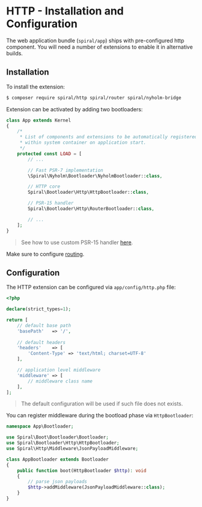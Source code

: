 # HTTP - Installation and Configuration
The web application bundle (`spiral/app`) ships with pre-configured http component. You will need a number of extensions
to enable it in alternative builds.

## Installation
To install the extension:

```bash
$ composer require spiral/http spiral/router spiral/nyholm-bridge
```

Extension can be activated by adding two bootloaders:

```php
class App extends Kernel
{
    /*
     * List of components and extensions to be automatically registered
     * within system container on application start.
     */
    protected const LOAD = [
        // ...

        // Fast PSR-7 implementation
        \Spiral\Nyholm\Bootloader\NyholmBootloader::class,

        // HTTP core
        Spiral\Bootloader\Http\HttpBootloader::class,

        // PSR-15 handler      
        Spiral\Bootloader\Http\RouterBootloader::class,

        // ...
    ];
}
```

> See how to use custom PSR-15 handler [here](/cookbook/psr-15.md).

Make sure to configure [routing](/http/routing.md).

## Configuration
The HTTP extension can be configured via `app/config/http.php` file:

```php
<?php

declare(strict_types=1);

return [
    // default base path
    'basePath'   => '/',
    
    // default headers
    'headers'    => [
        'Content-Type' => 'text/html; charset=UTF-8'
    ],

    // application level middleware
    'middleware' => [
        // middleware class name
    ],
];
```

> The default configuration will be used if such file does not exists.

You can register middleware during the bootload phase via `HttpBootloader`:

```php
namespace App\Bootloader;

use Spiral\Boot\Bootloader\Bootloader;
use Spiral\Bootloader\Http\HttpBootloader;
use Spiral\Http\Middleware\JsonPayloadMiddleware;

class AppBootloader extends Bootloader
{
    public function boot(HttpBootloader $http): void
    {
        // parse json payloads
        $http->addMiddleware(JsonPayloadMiddleware::class);
    }
}
```
